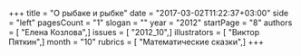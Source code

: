 +++
title = "О рыбаке и рыбке"
date = "2017-03-02T11:22:37+03:00"
side = "left"
pagesCount = "1"
slogan = ""
year = "2012"
startPage = "8"
authors = [ "Елена Козлова",]
issues = [ "2012_10",]
illustrators = [ "Виктор Пяткин",]
month = "10"
rubrics = [ "Математические сказки",]
+++
